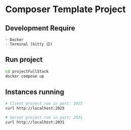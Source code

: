 # Composer Template Project

## Development Require
```
- Docker
- Terminal (kitty 😉)
```

## Run project

```bash
cd projectFullStack
docker compose up
```

## Instances running

```bash
# Client project run in port: 2025
curl http://localhost:2025
```

```bash
# Server project run in port: 2031
curl http://localhost:2031
```
